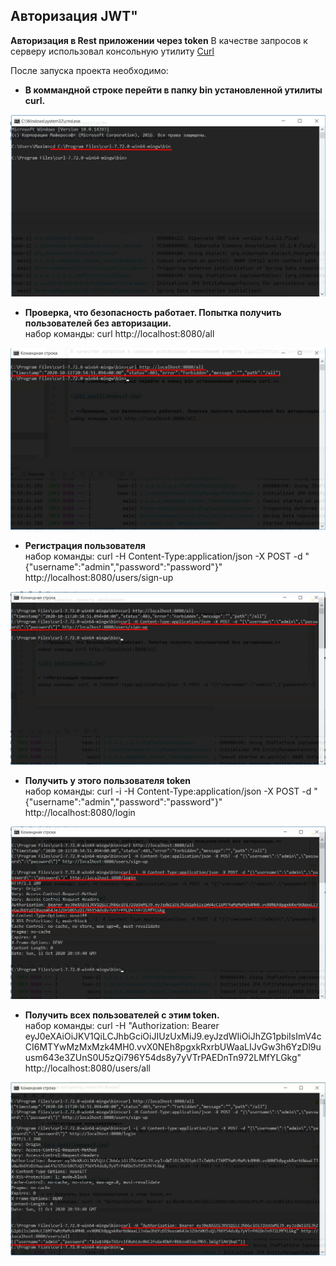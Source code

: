 ## Авторизация JWT"
**Авторизация в Rest приложении через token**
В качестве запросов к серверу использовал консольную утилиту [Curl](https://curl.haxx.se/download.html)

После запуска проекта необходимо:

* **В коммандной строке перейти в папку bin установленной утилиты curl.**

![alt text](images/1.jpg)

* **Проверка, что безопасность работает. Попытка получить пользователей без авторизации.**\
набор команды: curl http://localhost:8080/all

![alt text](images/2.jpg)

* **Регистрация пользователя**\
набор команды: curl -H Content-Type:application/json -X POST -d "{\"username\":\"admin\",\"password\":\"password\"}" http://localhost:8080/users/sign-up

![alt text](images/3.jpg)

* **Получить у этого пользователя token**\
набор команды: curl -i -H Content-Type:application/json -X POST -d "{\"username\":\"admin\",\"password\":\"password\"}" http://localhost:8080/login

![alt text](images/4.jpg)

* **Получить всех пользователей с этим token.**\
набор команды: curl -H "Authorization: Bearer eyJ0eXAiOiJKV1QiLCJhbGciOiJIUzUxMiJ9.eyJzdWIiOiJhZG1pbiIsImV4cCI6MTYwMzMxMzk4MH0.vvX0NEh8pgxkRxrbUWaaLIJvGw3h6YzDl9uusm643e3ZUnS0U5zQi796Y54ds8y7yVTrPAEDnTn972LMfYLGkg" http://localhost:8080/users/all

![alt text](images/5.jpg)